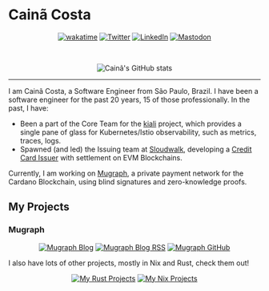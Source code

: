 # Cainã Costa

<div align="center">

[![wakatime][badge-wakatime]][url-wakatime]
[![Twitter][badge-twitter]][url-twitter]
[![LinkedIn][badge-linkedin]][url-linkedin]
[![Mastodon][badge-mastodon]][url-mastodon]

<br />

![Cainã's GitHub stats][github-stats-image]

</div>

<hr />

I am Cainã Costa, a Software Engineer from São Paulo, Brazil. I have been a software engineer for the past 20 years, 15 of those professionally. In the past, I have:

- Been a part of the Core Team for the [kiali][kiali] project, which provides a single pane of glass for Kubernetes/Istio observability, such as metrics, traces, logs.
- Spawned (and led) the Issuing team at [Sloudwalk][cloudwalk], developing a [Credit Card Issuer][infinitepay] with settlement on EVM Blockchains.

Currently, I am working on [Mugraph][mugraph], a private payment network for the Cardano Blockchain, using blind signatures and zero-knowledge proofs.

<h2>My Projects</h2>

<h3>Mugraph</h3>

<div align="center">

[![Mugraph Blog][badge-blog]][url-blog]
[![Mugraph Blog RSS][badge-rss]][url-rss]
[![Mugraph GitHub][badge-github]][url-github]

</div>

I also have lots of other projects, mostly in Nix and Rust, check them out!

<div align="center">

[![My Rust Projects][badge-rust]][url-rust-repos]
[![My Nix Projects][badge-nix]][url-nix-repos]

</div>

[badge-blog]: https://img.shields.io/badge/Blog-000000?style=flat&logo=About.me&logoColor=white
[badge-github]: https://img.shields.io/badge/GitHub-181717?style=flat&logo=github&logoColor=white
[badge-linkedin]: https://img.shields.io/badge/LinkedIn-0A66C2?style=flat&logo=linkedin&logoColor=white
[badge-mastodon]: https://img.shields.io/badge/Mastodon-6364FF?style=flat&logo=mastodon&logoColor=white
[badge-nix]: https://img.shields.io/badge/Nix-5277C3?style=flat&logo=NixOS&logoColor=white
[badge-rss]: https://img.shields.io/badge/RSS-F88900?style=flat&logo=rss&logoColor=white
[badge-rust]: https://img.shields.io/badge/Rust-000000?style=flat&logo=rust&logoColor=white
[badge-twitter]: https://img.shields.io/badge/Twitter-000000?style=flat&logo=x&logoColor=white
[badge-wakatime]: https://wakatime.com/badge/user/87971826-59a8-4616-8dda-0ded2bda6a33.svg
[cloudwalk]: https://cloudwalk.io
[cloudwalk]: https://cloudwalk.io
[github-stats-image]: https://github-readme-stats.vercel.app/api?username=cfcosta
[infinitepay]: https://www.infinitepay.io/cartao
[kiali]: https://github.com/kiali/kiali
[mugraph]: https://mugraph.dev
[url-blog]: https://mugraph.dev/blog
[url-github]: https://github.com/mugraph-payments/mugraph
[url-linkedin]: https://www.linkedin.com/in/cfcost4
[url-mastodon]: https://fosstodon.org/@cfcosta
[url-nix-repos]: https://github.com/cfcosta?tab=repositories&q=&type=&language=nix&sort=
[url-rss]: https://mugraph.dev/rss.xml
[url-rust-repos]: https://github.com/cfcosta?tab=repositories&q=&type=&language=rust&sort=
[url-twitter]: https://twitter.com/cfcosta_
[url-wakatime]: https://wakatime.com/@87971826-59a8-4616-8dda-0ded2bda6a33
